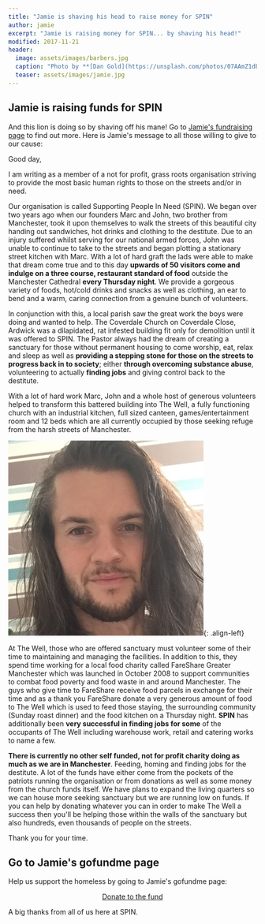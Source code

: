 ```yaml
---
title: "Jamie is shaving his head to raise money for SPIN"
author: jamie
excerpt: "Jamie is raising money for SPIN... by shaving his head!"
modified: 2017-11-21
header: 
  image: assets/images/barbers.jpg
  caption: "Photo by **[Dan Gold](https://unsplash.com/photos/07AAmZ1dECU)**"
  teaser: assets/images/jamie.jpg
---
```


## Jamie is raising funds for SPIN

And this lion is doing so by shaving off his mane! Go to [Jamie's fundraising page](https://www.gofundme.com/gwdwg-supporting-people-in-need) to find out more. Here is Jamie's message to all those willing to give to our cause:

Good day,

I am writing as a member of a not for profit, grass roots organisation striving to provide the most basic human rights to those on the streets and/or in need.

Our organisation is called Supporting People In Need (SPIN). We began over two years ago when our founders Marc and John, two brother from Manchester, took it upon themselves to walk the streets of this beautiful city handing out sandwiches, hot drinks and clothing to the destitute. Due to an injury suffered whilst serving for our national armed forces, John was unable to continue to take to the streets and began plotting a stationary street kitchen with Marc. With a lot of hard graft the lads were able to make that dream come true and to this day **upwards of 50 visitors come and indulge on a three course, restaurant standard of food** outside the Manchester Cathedral **every Thursday night**. We provide a gorgeous variety of foods, hot/cold drinks and snacks as well as clothing, an ear to bend and a warm, caring connection from a genuine bunch of volunteers.

In conjunction with this, a local parish saw the great work the boys were doing and wanted to help. The Coverdale Church on Coverdale Close, Ardwick was a dilapidated, rat infested building fit only for demolition until it was offered to SPIN. The Pastor always had the dream of creating a sanctuary for those without permanent housing to come worship, eat, relax and sleep as well as **providing a stepping stone for those on the streets to progress back in to society**; either **through overcoming substance abuse**, volunteering to actually **finding jobs** and giving control back to the destitute.

With a lot of hard work Marc, John and a whole host of generous volunteers helped to transform this battered building into The Well, a fully functioning church with an industrial kitchen, full sized canteen, games/entertainment room and 12 beds which are all currently occupied by those seeking refuge from the harsh streets of Manchester.

![image-left](/assets/images/jamie.jpg){: .align-left}

At The Well, those who are offered sanctuary must volunteer some of their time to maintaining and managing the facilities. In addition to this, they spend time working for a local food charity called FareShare Greater Manchester which was launched in October 2008 to support communities to combat food poverty and food waste in and around Manchester. The guys who give time to FareShare receive food parcels in exchange for their time and as a thank you FareShare donate a very generous amount of food to The Well which is used to feed those staying, the surrounding community (Sunday roast dinner) and the food kitchen on a Thursday night. **SPIN** has additionally been **very successful in finding jobs for some** of the occupants of The Well including warehouse work, retail and catering works to name a few.

**There is currently no other self funded, not for profit charity doing as much as we are in Manchester**. Feeding, homing and finding jobs for the destitute. A lot of the funds have either come from the pockets of the patriots running the organisation or from donations as well as some money from the church funds itself. We have plans to expand the living quarters so we can house more seeking sanctuary but we are running low on funds. If you can help by donating whatever you can in order to make The Well a success then you'll be helping those within the walls of the sanctuary but also hundreds, even thousands of people on the streets.

Thank you for your time.

## Go to Jamie's gofundme page

Help us support the homeless by going to Jamie's gofundme page:

<div style="text-align: center;">
	<a href="https://www.gofundme.com/gwdwg-supporting-people-in-need" class="btn btn--primary btn--large" onclick="ga('send', 'event', 'CTA', 'click', 'gofundme-Jamie');">Donate to the fund</a>
</div>

A big thanks from all of us here at SPIN.